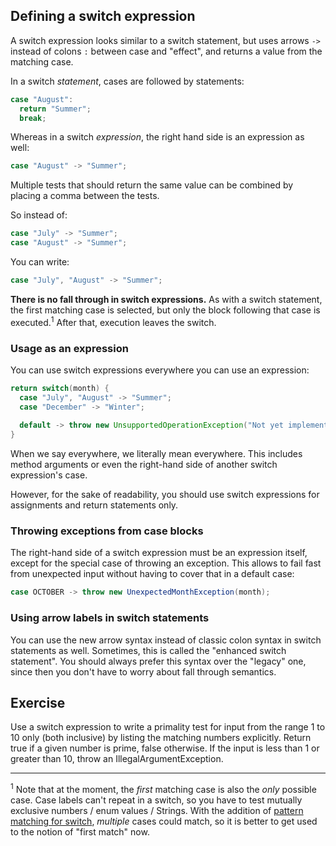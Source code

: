 ## Defining a switch expression

A switch expression looks similar to a switch statement, but uses arrows `->` instead of colons `:`
between case and "effect", and returns a value from the matching case.

In a switch *statement*, cases are followed by statements:

```java
case "August":
  return "Summer";
  break;
```

Whereas in a switch *expression*, the right hand side is an expression as well:

```java
case "August" -> "Summer";
```

Multiple tests that should return the same value can be combined by placing a comma between the
tests.

So instead of:

```java
case "July" -> "Summer";
case "August" -> "Summer";
```

You can write:

```java
case "July", "August" -> "Summer";
```

**There is no fall through in switch expressions.**
As with a switch statement, the first matching case is selected, but only the block following
that case is executed.<sup>1</sup>
After that, execution leaves the switch.

### Usage as an expression

You can use switch expressions everywhere you can use an expression:

```java
return switch(month) {
  case "July", "August" -> "Summer";
  case "December" -> "Winter";
  
  default -> throw new UnsupportedOperationException("Not yet implemented");
}
```

When we say everywhere, we literally mean everywhere.
This includes method arguments or even the right-hand side of another switch expression's case.

However, for the sake of readability, you should use switch expressions for assignments and return
statements only.

### Throwing exceptions from case blocks

The right-hand side of a switch expression must be an expression itself, except for the special
case of throwing an exception.
This allows to fail fast from unexpected input without having to cover that in a default case:

```java
case OCTOBER -> throw new UnexpectedMonthException(month);
```

### Using arrow labels in switch statements

You can use the new arrow syntax instead of classic colon syntax in switch statements as well.
Sometimes, this is called the "enhanced switch statement".
You should always prefer this syntax over the "legacy" one, since then you don't have to worry
about fall through semantics.

## Exercise

Use a switch expression to write a primality test for input from the range 1 to 10 only (both inclusive)
by listing the matching numbers explicitly.
Return true if a given number is prime, false otherwise.
If the input is less than 1 or greater than 10, throw an IllegalArgumentException.

----
<sup>1</sup> Note that at the moment, the _first_ matching case is also the _only_ possible
case.
Case labels can't repeat in a switch, so you have to test mutually exclusive numbers / enum values / Strings.
With the addition of [pattern matching for switch](https://openjdk.org/jeps/441), _multiple_ cases
could match, so it is better to get used to the notion of "first match" now.